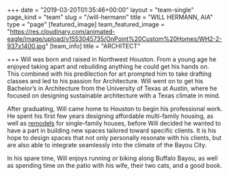 +++
date = "2019-03-20T01:35:46+00:00"
layout = "team-single"
page_kind = "team"
slug = "/will-hermann"
title = "WILL HERMANN, AIA"
type = "page"
[featured_image]
team_featured_image = "https://res.cloudinary.com/animated-eagle/image/upload/v1553045735/OnPoint%20Custom%20Homes/WH2-2-937x1400.jpg"
[team_info]
title = "ARCHITECT"

+++
Will was born and raised in Northwest Houston. From a young age he enjoyed taking apart and rebuilding anything he could get his hands on. This combined with his predilection for art prompted him to take drafting classes and led to his passion for Architecture. Will went on to get his Bachelor’s in Architecture from the University of Texas at Austin, where he focused on designing sustainable architecture with a Texas climate in mind.

After graduating, Will came home to Houston to begin his professional work. He spent his first few years designing affordable multi-family housing, as well as [remodels](https://onpointcustomhomes.com/remodels/) for single-family houses, before Will decided he wanted to have a part in building new spaces tailored toward specific clients. It is his hope to design spaces that not only personally resonate with his clients, but are also able to integrate seamlessly into the climate of the Bayou City.

In his spare time, Will enjoys running or biking along Buffalo Bayou, as well as spending time on the patio with his wife, their two cats, and a good book.